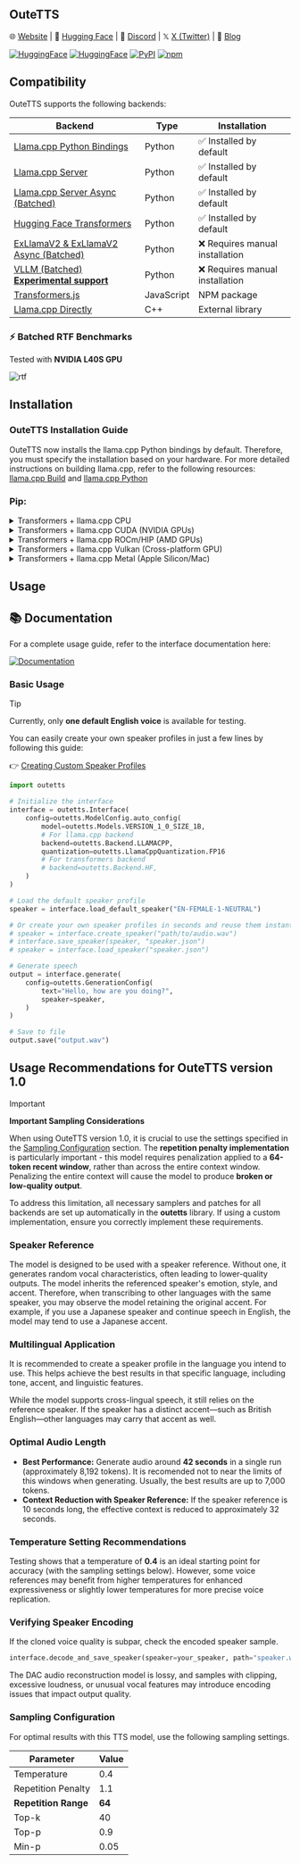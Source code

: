 ## OuteTTS

🌐 [Website](https://www.outeai.com) | 🤗 [Hugging Face](https://huggingface.co/OuteAI) | 💬 [Discord](https://discord.gg/vyBM87kAmf) | 𝕏 [X (Twitter)](https://twitter.com/OuteAI) | 📰 [Blog](https://www.outeai.com/blog)

[![HuggingFace](https://img.shields.io/badge/🤗%20Hugging%20Face-Llama_OuteTTS_1.0_1B-blue)](https://huggingface.co/OuteAI/Llama-OuteTTS-1.0-1B)
[![HuggingFace](https://img.shields.io/badge/🤗%20Hugging%20Face-Llama_OuteTTS_1.0_0.6B-blue)](https://huggingface.co/OuteAI/OuteTTS-1.0-0.6B)
[![PyPI](https://img.shields.io/badge/PyPI-outetts-5c6c7a)](https://pypi.org/project/outetts/)
[![npm](https://img.shields.io/badge/npm-outetts-734440)](https://www.npmjs.com/package/outetts)

## Compatibility

OuteTTS supports the following backends:  

| **Backend** | **Type** | **Installation** |  
|-----------------------------|---------|----------------------------|  
| [Llama.cpp Python Bindings](https://github.com/abetlen/llama-cpp-python) | Python | ✅ Installed by default |  
| [Llama.cpp Server](https://github.com/ggml-org/llama.cpp/tree/master/tools/server) | Python | ✅ Installed by default |  
| [Llama.cpp Server Async (Batched)](https://github.com/ggml-org/llama.cpp/tree/master/tools/server) | Python | ✅ Installed by default |  
| [Hugging Face Transformers](https://github.com/huggingface/transformers) | Python | ✅ Installed by default |  
| [ExLlamaV2 & ExLlamaV2 Async (Batched)](https://github.com/turboderp/exllamav2) | Python | ❌ Requires manual installation |  
| [VLLM (Batched) **Experimental support**](https://github.com/vllm-project/vllm) | Python | ❌ Requires manual installation |  
| [Transformers.js](https://github.com/huggingface/transformers.js) | JavaScript | NPM package |
| [Llama.cpp Directly](https://github.com/ggml-org/llama.cpp/tree/master/examples/tts) | C++ | External library |  

### ⚡ **Batched RTF Benchmarks**  
Tested with **NVIDIA L40S GPU** 

![rtf](docs/assets/rtf.png)

## Installation

### OuteTTS Installation Guide

OuteTTS now installs the llama.cpp Python bindings by default. Therefore, you must specify the installation based on your hardware. For more detailed instructions on building llama.cpp, refer to the following resources: [llama.cpp Build](https://github.com/ggml-org/llama.cpp/blob/master/docs/build.md) and [llama.cpp Python](https://github.com/abetlen/llama-cpp-python?tab=readme-ov-file#supported-backends)

### Pip:

<details>
<summary>Transformers + llama.cpp CPU</summary>

```bash
pip install outetts --upgrade
```
</details>

<details>
<summary>Transformers + llama.cpp CUDA (NVIDIA GPUs)</summary>
For systems with NVIDIA GPUs and CUDA installed:

```bash
CMAKE_ARGS="-DGGML_CUDA=on" pip install outetts --upgrade
```

</details>

<details>
<summary>Transformers + llama.cpp ROCm/HIP (AMD GPUs)</summary>
For systems with AMD GPUs and ROCm (specify your DAMDGPU_TARGETS) installed:

```bash
CMAKE_ARGS="-DGGML_HIPBLAS=on" pip install outetts --upgrade
```

</details>

<details>
<summary>Transformers + llama.cpp Vulkan (Cross-platform GPU)</summary>
For systems with Vulkan support:

```bash
CMAKE_ARGS="-DGGML_VULKAN=on" pip install outetts --upgrade
```
</details>

<details>
<summary>Transformers + llama.cpp Metal (Apple Silicon/Mac)</summary>
For macOS systems with Apple Silicon or compatible GPUs:

```bash
CMAKE_ARGS="-DGGML_METAL=on" pip install outetts --upgrade
```
</details>

## Usage

## 📚 Documentation

For a complete usage guide, refer to the interface documentation here: 

[![Documentation](https://img.shields.io/badge/📖_Read_The_Docs-Interface_Guide-blue?style=for-the-badge)](https://github.com/edwko/OuteTTS/blob/main/docs/interface_usage.md)

### Basic Usage

> [!TIP]
> Currently, only **one default English voice** is available for testing.
>
> You can easily create your own speaker profiles in just a few lines by following this guide:
>
> 👉 [Creating Custom Speaker Profiles](https://github.com/edwko/OuteTTS/blob/main/docs/interface_usage.md#creating-custom-speaker-profiles)

```python
import outetts

# Initialize the interface
interface = outetts.Interface(
    config=outetts.ModelConfig.auto_config(
        model=outetts.Models.VERSION_1_0_SIZE_1B,
        # For llama.cpp backend
        backend=outetts.Backend.LLAMACPP,
        quantization=outetts.LlamaCppQuantization.FP16
        # For transformers backend
        # backend=outetts.Backend.HF,
    )
)

# Load the default speaker profile
speaker = interface.load_default_speaker("EN-FEMALE-1-NEUTRAL")

# Or create your own speaker profiles in seconds and reuse them instantly
# speaker = interface.create_speaker("path/to/audio.wav")
# interface.save_speaker(speaker, "speaker.json")
# speaker = interface.load_speaker("speaker.json")

# Generate speech
output = interface.generate(
    config=outetts.GenerationConfig(
        text="Hello, how are you doing?",
        speaker=speaker,
    )
)

# Save to file
output.save("output.wav")
```

## Usage Recommendations for OuteTTS version 1.0
> [!IMPORTANT]
> **Important Sampling Considerations**  
> 
> When using OuteTTS version 1.0, it is crucial to use the settings specified in the [Sampling Configuration](#sampling-configuration) section.
> The **repetition penalty implementation** is particularly important - this model requires penalization applied to a **64-token recent window**,
> rather than across the entire context window. Penalizing the entire context will cause the model to produce **broken or low-quality output**.
> 
> To address this limitation, all necessary samplers and patches for all backends are set up automatically in the **outetts** library.
> If using a custom implementation, ensure you correctly implement these requirements.

### Speaker Reference
The model is designed to be used with a speaker reference. Without one, it generates random vocal characteristics, often leading to lower-quality outputs. 
The model inherits the referenced speaker's emotion, style, and accent. 
Therefore, when transcribing to other languages with the same speaker, you may observe the model retaining the original accent. 
For example, if you use a Japanese speaker and continue speech in English, the model may tend to use a Japanese accent.

### Multilingual Application
It is recommended to create a speaker profile in the language you intend to use. This helps achieve the best results in that specific language, including tone, accent, and linguistic features.

While the model supports cross-lingual speech, it still relies on the reference speaker. If the speaker has a distinct accent—such as British English—other languages may carry that accent as well.

### Optimal Audio Length
- **Best Performance:** Generate audio around **42 seconds** in a single run (approximately 8,192 tokens). It is recomended not to near the limits of this windows when generating. Usually, the best results are up to 7,000 tokens.
- **Context Reduction with Speaker Reference:** If the speaker reference is 10 seconds long, the effective context is reduced to approximately 32 seconds.

### Temperature Setting Recommendations
Testing shows that a temperature of **0.4** is an ideal starting point for accuracy (with the sampling settings below). However, some voice references may benefit from higher temperatures for enhanced expressiveness or slightly lower temperatures for more precise voice replication.

### Verifying Speaker Encoding
If the cloned voice quality is subpar, check the encoded speaker sample. 

```python
interface.decode_and_save_speaker(speaker=your_speaker, path="speaker.wav")
```

The DAC audio reconstruction model is lossy, and samples with clipping, excessive loudness, or unusual vocal features may introduce encoding issues that impact output quality.

### Sampling Configuration
For optimal results with this TTS model, use the following sampling settings.

| Parameter         | Value    |
|-------------------|----------|
| Temperature       | 0.4      |
| Repetition Penalty| 1.1      |
| **Repetition Range**  | **64**       |
| Top-k             | 40       |
| Top-p             | 0.9      |
| Min-p             | 0.05     |
